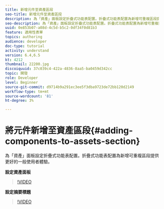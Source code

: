 ```yaml
---
title: 新增元件至資產區段
seo-title: 新增元件至資產區段
description: 為「資產」面板設定折疊式功能表配置。折疊式功能表配置為新增可重複區段提供更好的一般使用者體驗。
seo-description: 為「資產」面板設定折疊式功能表配置。折疊式功能表配置為新增可重複區段提供更好的一般使用者體驗。
uuid: 0e853b07-a08d-4c5d-b5c2-0df34f0d81b3
feature: 適用性表單
topics: authoring
audience: developer
doc-type: tutorial
activity: understand
version: 6.4,6.5
kt: 4212
thumbnail: 22200.jpg
discoiquuid: 37c039c4-422a-4836-8aa5-ba0459d342cc
topic: 開發
role: Developer
level: Beginner
source-git-commit: d9714b9a291ec3ee5f3dba9723de72bb120d2149
workflow-type: tm+mt
source-wordcount: '81'
ht-degree: 3%

---
```



# 將元件新增至資產區段{#adding-components-to-assets-section}

為「資產」面板設定折疊式功能表配置。折疊式功能表配置為新增可重複區段提供更好的一般使用者體驗。

**設定資產面板**

>[!VIDEO](https://video.tv.adobe.com/v/22200?quality=9&learn=on)

**設定摘要標題**
>[!VIDEO](https://video.tv.adobe.com/v/28387)



